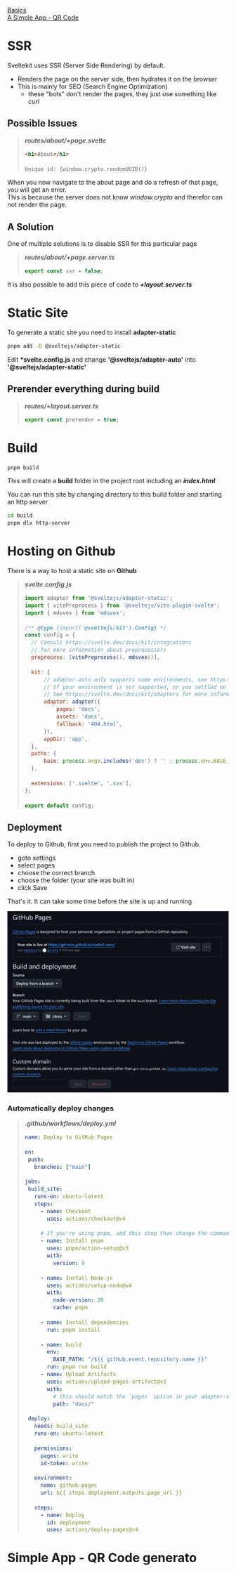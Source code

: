 [Basics](https://youtu.be/Ti3IBf6UNSI)  
[A Simple App - QR Code](https://youtu.be/k16I2Z7ORZw)  
# SSR

Sveltekit uses SSR (Server Side Rendering) by default.

-   Renders the page on the server side, then hydrates it on the browser
-   This is mainly for SEO (Search Engine Optimization)
    -   these "bots" don't render the pages, they just use something like _curl_

## Possible Issues

> **_routes/about/+page.svelte_**
>
> ```html
> <h1>About</h1>
>
> Unique id: {window.crypto.randomUUID()}
> ```

When you now navigate to the about page and do a refresh of that page, you will get an error.  
This is because the server does not know _window.crypto_ and therefor can not render the page.

## A Solution

One of multiple solutions is to disable SSR for this particular page

> **_routes/about/+page.server.ts_**
>
> ```typescript
> export const ssr = false;
> ```

It is also possible to add this piece of code to **_+layout.server.ts_**

# Static Site

To generate a static site you need to install **adapter-static**

```sh
pnpm add -D @sveltejs/adapter-static
```

Edit **\*svelte.config.js** and change **'@sveltejs/adapter-auto'** into **'@sveltejs/adapter-static'**

## Prerender everything during build

> **_routes/+layout.server.ts_**
>
> ```typescript
> export const prerender = true;
> ```

# Build

```sh
pnpm build
```

This will create a **build** folder in the project root including an **_index.html_**

You can run this site by changing directory to this build folder and starting an http server

```sh
cd build
pnpm dlx http-server
```

# Hosting on Github

There is a way to host a static site on **Github**

> **_svelte.config.js_**
>
> ```javascript
> import adapter from '@sveltejs/adapter-static';
> import { vitePreprocess } from '@sveltejs/vite-plugin-svelte';
> import { mdsvex } from 'mdsvex';
>
> /** @type {import('@sveltejs/kit').Config} */
> const config = {
> 	// Consult https://svelte.dev/docs/kit/integrations
> 	// for more information about preprocessors
> 	preprocess: [vitePreprocess(), mdsvex()],
>
> 	kit: {
> 		// adapter-auto only supports some environments, see https://svelte.dev/docs/kit/adapter-auto for a list.
> 		// If your environment is not supported, or you settled on a specific environment, switch out the adapter.
> 		// See https://svelte.dev/docs/kit/adapters for more information about adapters.
> 		adapter: adapter({
> 			pages: 'docs',
> 			assets: 'docs',
> 			fallback: '404.html',
> 		}),
> 		appDir: 'app',
> 	},
> 	paths: {
> 		base: process.argv.includes('dev') ? '' : process.env.BASE_PATH,
> 	},
>
> 	extensions: ['.svelte', '.svx'],
> };
>
> export default config;
> ```

## Deployment

To deploy to Github, first you need to publish the project to Github.

-   goto settings
-   select pages
-   choose the correct branch
-   choose the folder (your site was built in)
-   click Save

That's it. It can take some time before the site is up and running

![alt text](github-pages.png)

### Automatically deploy changes

> **_.github/workflows/deploy.yml_**
>
> ```yaml
> name: Deploy to GitHub Pages
>
> on:
>  push:
>    branches: ["main"]
>
> jobs:
>  build_site:
>    runs-on: ubuntu-latest
>    steps:
>      - name: Checkout
>        uses: actions/checkout@v4
>
>      # If you're using pnpm, add this step then change the commands and cache key below to use `pnpm`
>      - name: Install pnpm
>        uses: pnpm/action-setup@v3
>        with:
>          version: 9
>
>      - name: Install Node.js
>        uses: actions/setup-node@v4
>        with:
>          node-version: 20
>          cache: pnpm
>
>      - name: Install dependencies
>        run: pnpm install
>
>      - name: build
>        env:
>          BASE_PATH: "/${{ github.event.repository.name }}"
>        run: pnpm run build
>      - name: Upload Artifacts
>        uses: actions/upload-pages-artifact@v3
>        with:
>          # this should match the `pages` option in your adapter-static options
>          path: "docs/"
>
>  deploy:
>    needs: build_site
>    runs-on: ubuntu-latest
>
>    permissions:
>      pages: write
>      id-token: write
>
>    environment:
>      name: github-pages
>      url: ${{ steps.deployment.outputs.page_url }}
>
>    steps:
>      - name: Deploy
>        id: deployment
>        uses: actions/deploy-pages@v4
> ```

# Simple App - QR Code generato
